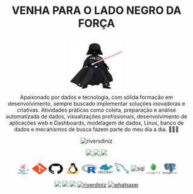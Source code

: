 <div><h1 align="center">VENHA PARA O LADO NEGRO DA FORÇA</h1><div align="center" valign="top"><br>
      <img align="center" alt="starWars" height="120" width="140" src="https://raw.githubusercontent.com/riversdiniz/CertBootcamp/main/AnakinSkywalker.png">
<br>
<p align="center">Apaixonado por dados e tecnologia, com sólida formação em desenvolvimento, sempre buscado implementar soluções inovadoras e criativas. Atividades práticas como coleta, preparação e análise automatizada de dados, visualizações profissionais, desenvolvimento de aplicações web e Dashboards, modelagem de dados, Linux, banco de dados e mecanismos de busca fazem parte do meu dia a dia. 🎲👨‍💻</h2>
<p align="center"> <img src="https://komarev.com/ghpvc/?username=riversdiniz&label=Profile%20views&color=0e75b6&style=flat" alt="riversdiniz" /> </p>
</div>

 <div align="center"><a href="https://github.com/riversdiniz">
    <img height="150em" src="https://github-readme-stats.vercel.app/api?username=riversdiniz&count_private=true&include_all_commits=true&show_icons=true&theme=dracula&hide_border=false&show_owner=true"/>
    <img height="150em" src="https://github-readme-stats.vercel.app/api/top-langs/?username=riversdiniz&theme=dracula&hide_border=false&&layout=compact"/>
    <img height="275em" src="https://github-readme-streak-stats.herokuapp.com/?user=riversdiniz&theme=dracula&hide_border=false&&layout=compact"/>
  </a>
</div>

<div align="center" valign="top"><br>
  <img align="center" alt="JAVA" height="30" width="40" src="https://github.com/devicons/devicon/blob/master/icons/java/java-original.svg">
  <img align="center" alt="git" height="30" width="40" src="https://raw.githubusercontent.com/devicons/devicon/master/icons/git/git-original.svg">
  <img align="center" alt="github" height="30" width="40" src="https://github.com/devicons/devicon/blob/master/icons/github/github-original.svg">
  <img align="center" alt="linux" height="30" width="40" src="https://raw.githubusercontent.com/devicons/devicon/master/icons/linux/linux-original.svg">
  <img align="center" alt="r" height="30" width="40" src="https://github.com/devicons/devicon/blob/master/icons/r/r-original.svg">
  <img align="center" alt="docker" height="30" width="40" src="https://github.com/devicons/devicon/blob/master/icons/docker/docker-original-wordmark.svg">
  <img align="center" alt="mysql" height="30" width="40" src="https://github.com/devicons/devicon/blob/master/icons/mysql/mysql-original.svg">
  <img align="center" alt="sql" height="30" width="40" src="https://www.svgrepo.com/show/303229/microsoft-sql-server-logo.svg">
  <img align="center" alt="mongodb" height="30" width="40" src="https://github.com/devicons/devicon/blob/master/icons/mongodb/mongodb-original-wordmark.svg">
  <img align="center" alt="postgres" height="30" width="40" src="https://github.com/devicons/devicon/blob/master/icons/postgresql/postgresql-original-wordmark.svg">
</div>

<br>

<div align="center">
  <a href="https://www.instagram.com/riversdiniz/" target="_blank"><img src="https://img.shields.io/badge/-Instagram-%23E4405F?style=for-the-badge&logo=instagram&logoColor=white" target="_blank"></a>
  <a href="https://www.linkedin.com/in/riversdiniz/" target="_blank"><img src="https://img.shields.io/badge/-LinkedIn-%230077B5?style=for-the-badge&logo=linkedin&logoColor=white" target="_blank"></a> 
  <a href="mailto:rivers2diniz@gmail.com"><img src="https://img.shields.io/badge/-Gmail-%23333?style=for-the-badge&logo=gmail&logoColor=white" target="_blank"></a>
  <a href="https://discord.gg/riversdiniz#3608" target="blank"><img src="https://img.shields.io/badge/-Discord-5865F2?style=for-the-badge&logo=discord&logoColor=white" alt="riverdiniz" target="_blank"/></a>
  <a href="https://api.whatsapp.com/send?1=pt_BR&phone=5592988092246" target="blank"><img src="https://img.shields.io/badge/WhatsApp-25D366?style=for-the-badge&logo=whatsapp&logoColor=white" alt="whatsapp" target="_blank"/></a>
</p>
</div>
